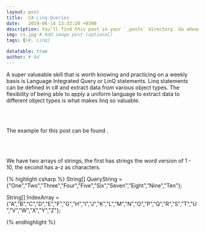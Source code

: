 ```yaml
---
layout: post
title:  C#-Linq-Queries
date:   2019-06-14 13:32:20 +0300
description: You’ll find this post in your `_posts` directory. Go ahead and edit it and re-build the site to see your changes. # Add post description (optional)
img: cs.jpg # Add image post (optional)
tags: [c#, Linq]

datatable: true
author: # Ad
---
```


A super valueable skill that is worth knowing and practicing on a weekly basis is Language Integrated Query or LinQ statements. 
Linq statements can be defined in c# and extract data from various object types. The flexibility of being able to apply 
a uniform language to extract data to different object types is what makes linq so valuable.

<br>
<br>

The example for this post can be found <here>.

<br>
<br>


We have two arrays of strings, the first has strings the word version of 1 - 10, the second has a-z as characters.

{% highlight csharp %}
String[] QueryString = {"One","Two","Three","Four","Five","Six","Seven","Eight","Nine","Ten"};

String[] IndexArray = {"A","B","C","D","E","F","G","H","I","J","K","L","M","N","O","P","Q","R","S","T","U","V","W","X","Y","Z"};


{% endhighlight %}  


